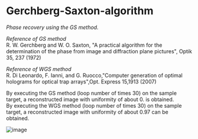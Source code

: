 # Gerchberg-Saxton-algorithm
*Phase recovery using the GS method.*  
  
*Reference of GS method*  
R. W. Gerchberg and W. O. Saxton, "A practical algorithm for the determination of the phase from image and diffraction plane pictures", Optik 35, 237 (1972)  
  
*Reference of WGS method*  
R. Di Leonardo, F. Ianni, and G. Ruocco,"Computer generation of optimal holograms for optical trap arrays",Opt. Express 15,1913 (2007)  
  
By executing the GS method (loop number of times 30) on the sample target, a reconstructed image with uniformity of about 0. is obtained.  
By executing the WGS method (loop number of times 30) on the sample target, a reconstructed image with uniformity of about 0.97 can be obtained.  

![image](https://user-images.githubusercontent.com/40331166/51429302-b029c680-1c50-11e9-93c1-c4179802c52d.png)
